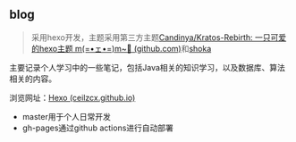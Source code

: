 ## blog

> 采用hexo开发，主题采用第三方主题[Candinya/Kratos-Rebirth: 一只可爱的hexo主题 m(=•ェ•=)m~🍭 (github.com)](https://github.com/Candinya/Kratos-Rebirth)和[shoka](https://github.com/amehime/hexo-theme-shoka)



主要记录个人学习中的一些笔记，包括Java相关的知识学习，以及数据库、算法相关的内容。

浏览网址：[Hexo (ceilzcx.github.io)](https://ceilzcx.github.io/hexo-blog/)



+ master用于个人日常开发
+ gh-pages通过github actions进行自动部署